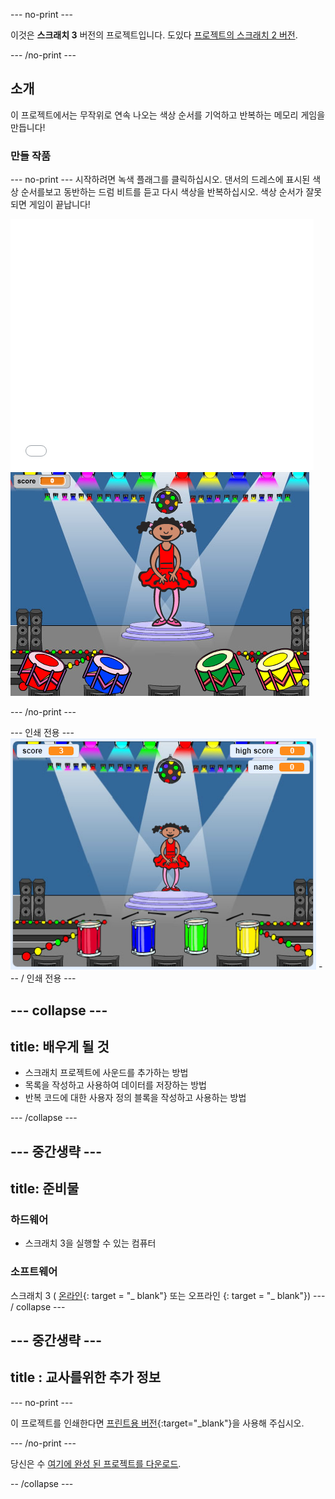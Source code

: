 \--- no-print \---

이것은 **스크래치 3** 버전의 프로젝트입니다. 도있다 [프로젝트의 스크래치 2 버전](https://projects.raspberrypi.org/en/projects/memory-scratch2).

\--- /no-print \---

## 소개

이 프로젝트에서는 무작위로 연속 나오는 색상 순서를 기억하고 반복하는 메모리 게임을 만듭니다!

### 만들 작품

\--- no-print \--- 시작하려면 녹색 플래그를 클릭하십시오. 댄서의 드레스에 표시된 색상 순서를보고 동반하는 드럼 비트를 듣고 다시 색상을 반복하십시오. 색상 순서가 잘못되면 게임이 끝납니다!

<div class="scratch-preview">
  <iframe allowtransparency="true" width="485" height="402" src="//scratch.mit.edu/projects/embed/284452634/?autostart=false" frameborder="0" allowfullscreen scrolling="no" mark="crwd-mark"></iframe> <img src="images/colour-final.png" />
</div>

\--- /no-print \---

\--- 인쇄 전용 \--- ![screenshot of finished game](images/screenshot.png) \--- / 인쇄 전용 \---

## \--- collapse \---

## title: 배우게 될 것

+ 스크래치 프로젝트에 사운드를 추가하는 방법
+ 목록을 작성하고 사용하여 데이터를 저장하는 방법
+ 반복 코드에 대한 사용자 정의 블록을 작성하고 사용하는 방법

\--- /collapse \---

## \--- 중간생략 \---

## title: 준비물

### 하드웨어

+ 스크래치 3을 실행할 수 있는 컴퓨터

### 소프트웨어

스크래치 3 ( [온라인](https://rpf.io/scratchon){: target = "_ blank"} 또는 오프라인 [](https://rpf.io/scratchoff){: target = "_ blank"}) \--- / collapse \---

## \--- 중간생략 \---

## title : 교사를위한 추가 정보

\--- no-print \---

이 프로젝트를 인쇄한다면 [프린트용 버전](https://projects.raspberrypi.org/en/projects/memory/print){:target="_blank"}을 사용해 주십시오.

\--- /no-print \---

당신은 수 [여기에 완성 된 프로젝트를 다운로드](http://rpf.io/p/en/memory-get).

-- /collapse \---